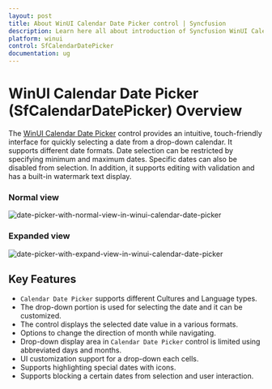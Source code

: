 ```yaml
---
layout: post
title: About WinUI Calendar Date Picker control | Syncfusion
description: Learn here all about introduction of Syncfusion WinUI Calendar Date Picker (SfCalendarDatePicker) control, its features, and more. 
platform: winui
control: SfCalendarDatePicker
documentation: ug
---
```


# WinUI Calendar Date Picker (SfCalendarDatePicker) Overview

The [WinUI Calendar Date Picker](https://www.syncfusion.com/winui-controls/calendar-date-picker) control provides an intuitive, touch-friendly interface for quickly selecting a date from a drop-down calendar. It supports different date formats. Date selection can be restricted by specifying minimum and maximum dates. Specific dates can also be disabled from selection. In addition, it supports editing with validation and has a built-in watermark text display.

### Normal view

![date-picker-with-normal-view-in-winui-calendar-date-picker](Getting-Started_images/date-picker-with-normal-view-in-winui-calendar-date-picker.png)

### Expanded view

![date-picker-with-expand-view-in-winui-calendar-date-picker](Getting-Started_images/date-picker-with-expand-view-in-winui-calendar-date-picker.png)

## Key Features

* `Calendar Date Picker` supports different Cultures and Language types.
* The drop-down portion is used for selecting the date and it can be customized.
* The control displays the selected date value in a various formats.
* Options to change the direction of month while navigating.
* Drop-down display area in `Calendar Date Picker` control is limited using abbreviated days and months.
* UI customization support for a drop-down each cells.
* Supports highlighting special dates with icons.
* Supports blocking a certain dates from selection and user interaction.